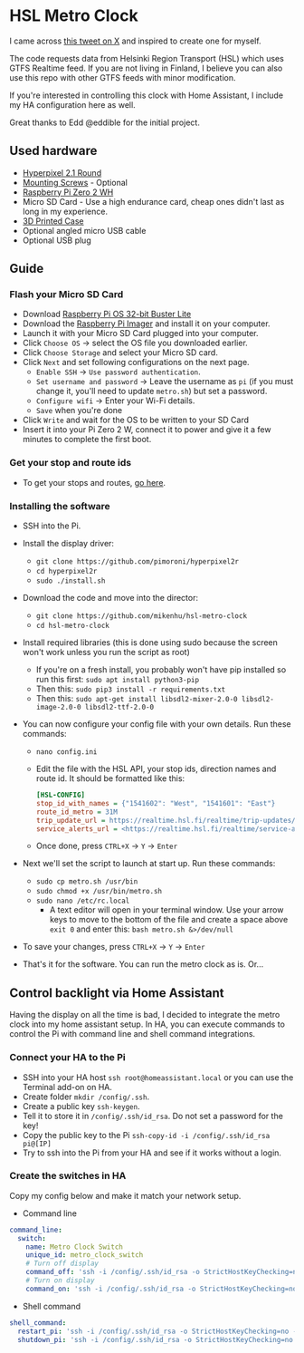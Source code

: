 # HSL Metro Clock

I came across [this tweet on X](https://twitter.com/eddible/status/1564917603180617731?s=20&t=dcHyyQINVi-xO-h7mmJiKw) and inspired to create one for myself.

The code requests data from Helsinki Region Transport (HSL) which uses GTFS Realtime feed. If you are not living in Finland, I believe you can also use this repo with other GTFS feeds with minor modification.

If you're interested in controlling this clock with Home Assistant, I include my HA configuration here as well.

Great thanks to Edd @eddible for the initial project.

## Used hardware

* [Hyperpixel 2.1 Round](https://shop.pimoroni.com/products/hyperpixel-round?variant=39381081882707)
* [Mounting Screws](https://shop.pimoroni.com/products/short-pi-standoffs-for-hyperpixel-round?variant=39384564236371) - Optional
* [Raspberry Pi Zero 2 WH](https://shop.pimoroni.com/products/raspberry-pi-zero-w?variant=39458414297171)
* Micro SD Card - Use a high endurance card, cheap ones didn't last as long in my experience.
* [3D Printed Case](https://cults3d.com/en/3d-model/gadget/sphere-enclosure-w-bump-legs-m3o101-for-pimoroni-hyperpixel-2-1-round-touch-and-raspberry-pi)
* Optional angled micro USB cable
* Optional USB plug

## Guide

### Flash your Micro SD Card

* Download [Raspberry Pi OS 32-bit Buster Lite](https://downloads.raspberrypi.org/raspios_oldstable_lite_armhf/images/raspios_oldstable_lite_armhf-2023-05-03/)
* Download the [Raspberry Pi Imager](https://www.raspberrypi.com/software/) and install it on your computer.
* Launch it with your Micro SD Card plugged into your computer.
* Click `Choose OS` → select the OS file you downloaded earlier.
* Click `Choose Storage` and select your Micro SD card.
* Click `Next` and set following configurations on the next page.
  * `Enable SSH` → `Use password authentication`.
  * `Set username and password` → Leave the username as `pi` (if you must change it, you'll need to update `metro.sh`) but set a password.
  * `Configure wifi` → Enter your Wi-Fi details.
  * `Save` when you're done
* Click `Write` and wait for the OS to be written to your SD Card
* Insert it into your Pi Zero 2 W, connect it to power and give it a few minutes to complete the first boot.  

### Get your stop and route ids

* To get your stops and routes, [go here](https://transitfeeds.com/p/helsinki-regional-transport/735/latest/stops).

### Installing the software

* SSH into the Pi.
* Install the display driver:
  * `git clone https://github.com/pimoroni/hyperpixel2r`
  * `cd hyperpixel2r`
  * `sudo ./install.sh`
* Download the code and move into the director:  
  * `git clone https://github.com/mikenhu/hsl-metro-clock`
  * `cd hsl-metro-clock`
* Install required libraries (this is done using sudo because the screen won't work unless you run the script as root)
  * If you're on a fresh install, you probably won't have pip installed so run this first: `sudo apt install python3-pip`
  * Then this: `sudo pip3 install -r requirements.txt`
  * Then this: `sudo apt-get install libsdl2-mixer-2.0-0 libsdl2-image-2.0-0 libsdl2-ttf-2.0-0`
* You can now configure your config file with your own details. Run these commands:
  * `nano config.ini`
  * Edit the file with the HSL API, your stop ids, direction names and route id. It should be formatted like this:

    ```ini
    [HSL-CONFIG]
    stop_id_with_names = {"1541602": "West", "1541601": "East"}
    route_id_metro = 31M
    trip_update_url = https://realtime.hsl.fi/realtime/trip-updates/v2/hsl
    service_alerts_url = <https://realtime.hsl.fi/realtime/service-alerts/v2/hsl>
    ```

  * Once done, press `CTRL+X` → `Y` → `Enter`
* Next we'll set the script to launch at start up. Run these commands:
  * `sudo cp metro.sh /usr/bin`
  * `sudo chmod +x /usr/bin/metro.sh`
  * `sudo nano /etc/rc.local`
    * A text editor will open in your terminal window. Use your arrow keys to move to the bottom of the file and create a space above `exit 0` and enter this: `bash metro.sh &>/dev/null`

* To save your changes, press `CTRL+X` → `Y` → `Enter`
* That's it for the software. You can run the metro clock as is. Or...

## Control backlight via Home Assistant

Having the display on all the time is bad, I decided to integrate the metro clock into my home assistant setup. In HA, you can execute commands to control the Pi with command line and shell command integrations.

### Connect your HA to the Pi

* SSH into your HA host `ssh root@homeassistant.local` or you can use the Terminal add-on on HA.
* Create folder `mkdir /config/.ssh`.
* Create a public key `ssh-keygen`.
* Tell it to store it in `/config/.ssh/id_rsa`. Do not set a password for the key!
* Copy the public key to the Pi `ssh-copy-id -i /config/.ssh/id_rsa pi@[IP]`
* Try to ssh into the Pi from your HA and see if it works without a login.

### Create the switches in HA

Copy my config below and make it match your network setup.

* Command line

```yaml
command_line:
  switch:
    name: Metro Clock Switch
    unique_id: metro_clock_switch
    # Turn off display
    command_off: 'ssh -i /config/.ssh/id_rsa -o StrictHostKeyChecking=no -o UserKnownHostsFile=/dev/null -q pi@[IP] "sudo -E sh -c ''echo 1 > /sys/class/backlight/rpi_backlight/bl_power''"'
    # Turn on display
    command_on: 'ssh -i /config/.ssh/id_rsa -o StrictHostKeyChecking=no -o UserKnownHostsFile=/dev/null -q pi@[IP] "sudo -E sh -c ''echo 0 > /sys/class/backlight/rpi_backlight/bl_power''"'
```

* Shell command

```yaml
shell_command:
  restart_pi: 'ssh -i /config/.ssh/id_rsa -o StrictHostKeyChecking=no -o UserKnownHostsFile=/dev/null -q pi@[IP] "sudo reboot"'
  shutdown_pi: 'ssh -i /config/.ssh/id_rsa -o StrictHostKeyChecking=no -o UserKnownHostsFile=/dev/null -q pi@[IP] "sudo shutdown -h now"'
```

